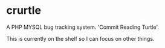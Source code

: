 # crurtle
A PHP MYSQL bug tracking system. 'Commit Reading Turtle'.

This is currently on the shelf so I can focus on other things.
